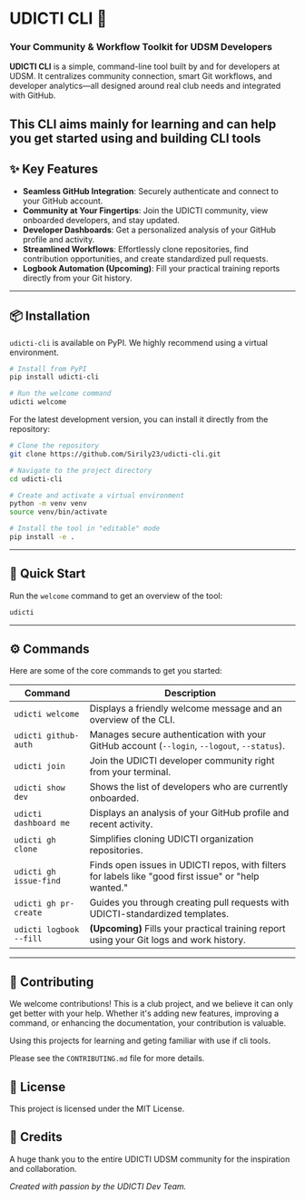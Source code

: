 # UDICTI CLI 🚀
### Your Community & Workflow Toolkit for UDSM Developers

**UDICTI CLI** is a simple, command-line tool built by and for developers at UDSM. It centralizes community connection, smart Git workflows, and developer analytics—all designed around real club needs and integrated with GitHub.

This CLI aims mainly for learning and can help you get started using and building CLI tools
---

## ✨ Key Features

*   **Seamless GitHub Integration**: Securely authenticate and connect to your GitHub account.
*   **Community at Your Fingertips**: Join the UDICTI community, view onboarded developers, and stay updated.
*   **Developer Dashboards**: Get a personalized analysis of your GitHub profile and activity.
*   **Streamlined Workflows**: Effortlessly clone repositories, find contribution opportunities, and create standardized pull requests.
*   **Logbook Automation (Upcoming)**: Fill your practical training reports directly from your Git history.

---

## 📦 Installation

`udicti-cli` is available on PyPI. We highly recommend using a virtual environment.

```bash
# Install from PyPI
pip install udicti-cli

# Run the welcome command
udicti welcome
```

For the latest development version, you can install it directly from the repository:

```bash
# Clone the repository
git clone https://github.com/Sirily23/udicti-cli.git

# Navigate to the project directory
cd udicti-cli

# Create and activate a virtual environment
python -m venv venv
source venv/bin/activate

# Install the tool in "editable" mode
pip install -e .
```

---

## 🚀 Quick Start

Run the `welcome` command to get an overview of the tool:
```bash
udicti
```

---

## ⚙️ Commands

Here are some of the core commands to get you started:

| Command                 | Description                                                                                               |
| ----------------------- | --------------------------------------------------------------------------------------------------------- |
| `udicti welcome`          | Displays a friendly welcome message and an overview of the CLI.                                           |
| `udicti github-auth`    | Manages secure authentication with your GitHub account (`--login`, `--logout`, `--status`).                 |
| `udicti join`             | Join the UDICTI developer community right from your terminal.                                             |
| `udicti show dev`         | Shows the list of developers who are currently onboarded.                                                 |
| `udicti dashboard me`     | Displays an analysis of your GitHub profile and recent activity.                                          |
| `udicti gh clone`         | Simplifies cloning UDICTI organization repositories.                                                      |
| `udicti gh issue-find`  | Finds open issues in UDICTI repos, with filters for labels like "good first issue" or "help wanted."      |
| `udicti gh pr-create`     | Guides you through creating pull requests with UDICTI-standardized templates.                             |
| `udicti logbook --fill`   | **(Upcoming)** Fills your practical training report using your Git logs and work history.                 |


---

## 🤝 Contributing

We welcome contributions! This is a club project, and we believe it can only get better with your help. Whether it's adding new features, improving a command, or enhancing the documentation, your contribution is valuable.

Using this projects for learning and geting familiar with use if cli tools.

Please see the `CONTRIBUTING.md` file for more details.

## 📝 License

This project is licensed under the MIT License.

## 🙏 Credits

A huge thank you to the entire UDICTI UDSM community for the inspiration and collaboration.

*Created with passion by the UDICTI Dev Team.*
